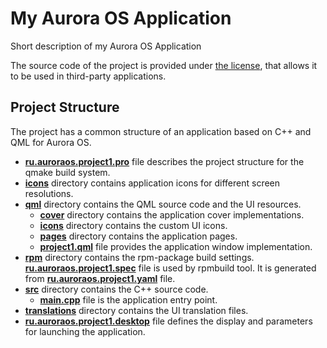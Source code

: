 # My Aurora OS Application

Short description of my Aurora OS Application

The source code of the project is provided under
[the license](LICENSE.BSD-3-CLAUSE.md),
that allows it to be used in third-party applications.

## Project Structure

The project has a common structure
of an application based on C++ and QML for Aurora OS.

* **[ru.auroraos.project1.pro](ru.auroraos.project1.pro)** file
  describes the project structure for the qmake build system.
* **[icons](icons)** directory contains application icons for different screen resolutions.
* **[qml](qml)** directory contains the QML source code and the UI resources.
  * **[cover](qml/cover)** directory contains the application cover implementations.
  * **[icons](qml/icons)** directory contains the custom UI icons.
  * **[pages](qml/pages)** directory contains the application pages.
  * **[project1.qml](qml/project1.qml)** file
    provides the application window implementation.
* **[rpm](rpm)** directory contains the rpm-package build settings.
  **[ru.auroraos.project1.spec](rpm/ru.auroraos.project1.spec)** file is used by rpmbuild tool.
  It is generated from **[ru.auroraos.project1.yaml](rpm/ru.auroraos.project1.yaml)** file.
* **[src](src)** directory contains the C++ source code.
  * **[main.cpp](src/main.cpp)** file is the application entry point.
* **[translations](translations)** directory contains the UI translation files.
* **[ru.auroraos.project1.desktop](ru.auroraos.project1.desktop)** file
  defines the display and parameters for launching the application.